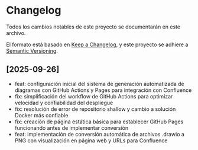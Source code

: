 # Changelog

Todos los cambios notables de este proyecto se documentarán en este archivo.

El formato está basado en [Keep a Changelog](https://keepachangelog.com/es-ES/1.0.0/),
y este proyecto se adhiere a [Semantic Versioning](https://semver.org/spec/v2.0.0.html).

## [2025-09-26]

- feat: configuración inicial del sistema de generación automatizada de diagramas con GitHub Actions y Pages para integración con Confluence
- fix: simplificación del workflow de GitHub Actions para optimizar velocidad y confiabilidad del despliegue
- fix: resolución de error de repositorio shallow y cambio a solución Docker más confiable
- fix: creación de página estática básica para establecer GitHub Pages funcionando antes de implementar conversión
- feat: implementación de conversión automática de archivos .drawio a PNG con visualización en página web y URLs para Confluence
